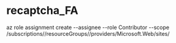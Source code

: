 # recaptcha_FA
az role assignment create --assignee <clientId> --role Contributor --scope /subscriptions/<subscriptionId>/resourceGroups/<resource-group>/providers/Microsoft.Web/sites/<function-app-name>
